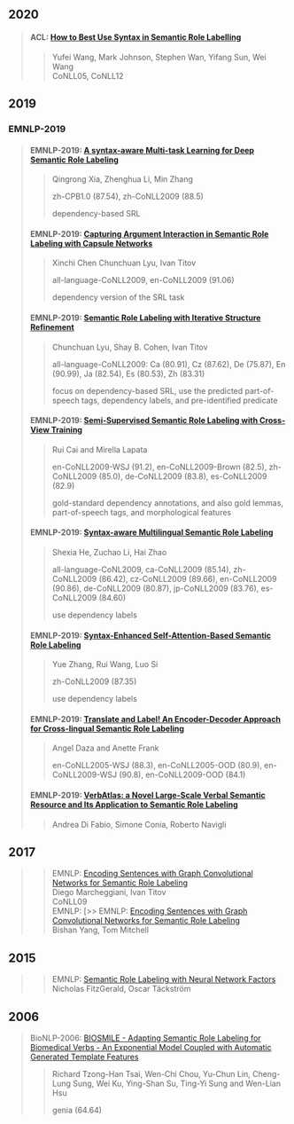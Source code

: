 ## 2020

> #### ACL: [How to Best Use Syntax in Semantic Role Labelling](./paper/P19-1529.pdf)  
>> Yufei Wang, Mark Johnson, Stephen Wan, Yifang Sun, Wei Wang  
>> CoNLL05, CoNLL12  

## 2019

### EMNLP-2019

> #### EMNLP-2019: [A syntax-aware Multi-task Learning for Deep Semantic Role Labeling](paper/%5BEMNLP-2019%5D%20A%20Syntax-aware%20Multi-task%20Learning%20Framework%20for%20Chinese%20Semantic%20Role%20Labeling.pdf)
>> Qingrong Xia, Zhenghua Li, Min Zhang
>>
>> zh-CPB1.0 (87.54), zh-CoNLL2009 (88.5)
>>
>> dependency-based SRL
>
> #### EMNLP-2019: [Capturing Argument Interaction in Semantic Role Labeling with Capsule Networks](paper/%5BEMNLP-2019%5D%20Capturing%20Argument%20Interaction%20in%20Semantic%20Role%20Labeling%20with%20Capsule%20Networks.pdf)
>> Xinchi Chen Chunchuan Lyu, Ivan Titov
>>
>> all-language-CoNLL2009, en-CoNLL2009 (91.06)
>>
>> dependency version of the SRL task
>
> #### EMNLP-2019: [Semantic Role Labeling with Iterative Structure Refinement](paper/%5BEMNLP-2019%5D%20Semantic%20Role%20Labeling%20with%20Iterative%20Structure%20Refinement.pdf)
>> Chunchuan Lyu, Shay B. Cohen, Ivan Titov
>>
>> all-language-CoNLL2009: Ca (80.91), Cz (87.62), De (75.87), En (90.99), Ja (82.54), Es (80.53), Zh (83.31)
>>
>> focus on dependency-based SRL, use the predicted part-of-speech tags, dependency labels, and pre-identified predicate
>
> #### EMNLP-2019: [Semi-Supervised Semantic Role Labeling with Cross-View Training](paper/%5BEMNLP-2019%5D%20Semi-Supervised%20Semantic%20Role%20Labeling%20with%20Cross-View%20Training.pdf)
>> Rui Cai and Mirella Lapata
>> 
>> en-CoNLL2009-WSJ (91.2), en-CoNLL2009-Brown (82.5), zh-CoNLL2009 (85.0), de-CoNLL2009 (83.8), es-CoNLL2009 (82.9)
>>
>> gold-standard dependency annotations, and also gold lemmas, part-of-speech tags, and morphological features
>
> #### EMNLP-2019: [Syntax-aware Multilingual Semantic Role Labeling](paper/%5BAAAI-2019%5D%20Syntax-aware%20Neural%20Semantic%20Role%20Labeling∗.pdf)
>>
>> Shexia He, Zuchao Li, Hai Zhao
>>
>> all-language-CoNL2009, ca-CoNLL2009 (85.14), zh-CoNLL2009 (86.42), cz-CoNLL2009 (89.66), en-CoNLL2009 (90.86), de-CoNLL2009 (80.87), jp-CoNLL2009 (83.76), es-CoNLL2009 (84.60)
>> 
>> use dependency labels
>
> #### EMNLP-2019: [Syntax-Enhanced Self-Attention-Based Semantic Role Labeling](paper/%5BEMNLP-2019%5D%20Syntax-Enhanced%20Self-Attention-Based%20Semantic%20Role%20Labeling.pdf)
>> 
>> Yue Zhang, Rui Wang, Luo Si
>>
>> zh-CoNLL2009 (87.35)
>>
>> use dependency labels
>
> #### EMNLP-2019: [Translate and Label! An Encoder-Decoder Approach for Cross-lingual Semantic Role Labeling](paper/%5BEMNLP-2019%5D%20Translate%20and%20Label!%20An%20Encoder-Decoder%20Approach%20for%20Cross-lingual%20Semantic%20Role%20Labeling.pdf)
>>
>> Angel Daza and Anette Frank
>> 
>> en-CoNLL2005-WSJ (88.3), en-CoNLL2005-OOD (80.9), en-CoNLL2009-WSJ (90.8), en-CoNLL2009-OOD (84.1)
>
> #### EMNLP-2019: [VerbAtlas: a Novel Large-Scale Verbal Semantic Resource and Its Application to Semantic Role Labeling](paper/%5BEMNLP-2019%5D%20VerbAtlas-%20a%20Novel%20Large-Scale%20Verbal%20Semantic%20Resource%20and%20Its%20Application%20to%20Semantic%20Role%20Labeling%20.pdf)
>> 
>> Andrea Di Fabio, Simone Conia, Roberto Navigli


## 2017  

>> EMNLP: [Encoding Sentences with Graph Convolutional Networks for Semantic Role Labeling](./paper/D17-1159.pdf)  
>> Diego Marcheggiani, Ivan Titov  
>> CoNLL09  
>> EMNLP: [>> EMNLP: [Encoding Sentences with Graph Convolutional Networks for Semantic Role Labeling](./paper/D17-1159.pdf)  
>> Bishan Yang, Tom Mitchell  

## 2015

>> EMNLP: [Semantic Role Labeling with Neural Network Factors](./paper/D17-1159.pdf)  
>> Nicholas FitzGerald, Oscar Täckström  

## 2006

> BioNLP-2006: [BIOSMILE - Adapting Semantic Role Labeling for  Biomedical Verbs - An Exponential Model Coupled with Automatic Generated Template Features](paper/%5BBioNLP-2006%5D%20BIOSMILE-%20Adapting%20Semantic%20Role%20Labeling%20for%20Biomedical%20Verbs-%20An%20Exponential%20Model%20Coupled%20with%20Automatically%20Generated%20Template%20Features.pdf)
>> 
>> Richard Tzong-Han Tsai, Wen-Chi Chou, Yu-Chun Lin, Cheng-Lung Sung, Wei Ku, Ying-Shan Su, Ting-Yi Sung and Wen-Lian Hsu
>>
>> genia (64.64)
